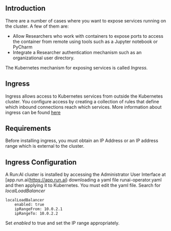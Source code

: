 ## Introduction

There are a number of cases where you want to expose services running on the cluster. A few of them are:

*   Allow Researchers who work with containers to expose ports to access the container from remote using tools such as a Jupyter notebook or PyCharm
*   Integrate a Researcher authentication mechanism such as an organizational user directory.&nbsp;

The Kubernetes mechanism for exposing services is called&nbsp;_Ingress.&nbsp;_

## Ingress

Ingress allows access to Kubernetes services from outside the Kubernetes cluster. You configure access by creating a collection of rules that define which inbound connections reach which services. More information about ingress can be found <a href="https://kubernetes.io/docs/concepts/services-networking/ingress/" rel="noopener" target="_blank">here</a>

## Requirements

Before installing ingress, you must obtain an IP Address or an IP address range which is external to the cluster.

## Ingress Configuration

A Run:AI cluster is installed by accessing the Administrator User Interface at [app.run.ai(https://app.run.ai) downloading a yaml file runai-operator.yaml and then applying it to Kubernetes. You must edit the yaml file. Search for _localLoadBalancer_

    localLoadBalancer
        enabled: true
        ipRangeFrom: 10.0.2.1
        ipRangeTo: 10.0.2.2

Set _enabled_ to true and set the IP range appropriately.

